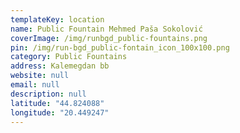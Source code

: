 ```yaml
---
templateKey: location
name: Public Fountain Mehmed Paša Sokolović
coverImage: /img/runbgd_public-fountains.png
pin: /img/run-bgd_public-fontain_icon_100x100.png
category: Public Fountains
address: Kalemegdan bb
website: null
email: null
description: null
latitude: "44.824088"
longitude: "20.449247"
---
```

